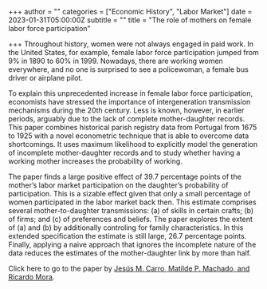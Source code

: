 +++
author = ""
categories = ["Economic History", "Labor Market"]
date = 2023-01-31T05:00:00Z
subtitle = ""
title = "The role of mothers on female labor force participation"

+++
Throughout history, women were not always engaged in paid work. In the United States, for example, female labor force participation jumped from 9% in 1890 to 60% in 1999. Nowadays, there are working women everywhere, and no one is surprised to see a policewoman, a female bus driver or airplane pilot.

To explain this unprecedented increase in female labor force participation, economists have stressed the importance of intergeneration transmission mechanisms during the 20th century. Less is known, however, in earlier periods, arguably due to the lack of complete mother-daughter records. This paper combines historical parish registry data from Portugal from 1675 to 1925 with a novel econometric technique that is able to overcome data shortcomings. It uses maximum likelihood to explicitly model the generation of incomplete mother-daughter records and to study whether having a working mother increases the probability of working.

The paper finds a large positive effect of 39.7 percentage points of the mother’s labor market participation on the daughter’s probability of participation. This is a sizable effect given that only a small percentage of women participated in the labor market back then. This estimate comprises several mother-to-daughter transmissions: (a) of skills in certain crafts; (b) of firms; and (c) of preferences and beliefs. The paper explores the extent of (a) and (b) by additionally controling for family characteristics. In this extended specification the estimate is still large, 26.7 percentage points. Finally, applying a naive approach that ignores the incomplete nature of the data reduces the estimates of the mother-daughter link by more than half.

Click here to go to the paper by [Jesús M. Carro, Matilde P. Machado, and Ricardo Mora](https://link.springer.com/article/10.1007/s00181-023-02370-5).